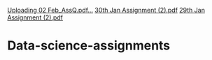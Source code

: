 [Uploading 02 Feb_AssQ.pdf…]()
[30th Jan Assignment (2).pdf](https://github.com/Praju5710/Data-science-assignments/files/11907598/30th.Jan.Assignment.2.pdf)
[29th Jan Assignment (2).pdf](https://github.com/Praju5710/Data-science-assignments/files/11907591/29th.Jan.Assignment.2.pdf)
# Data-science-assignments

